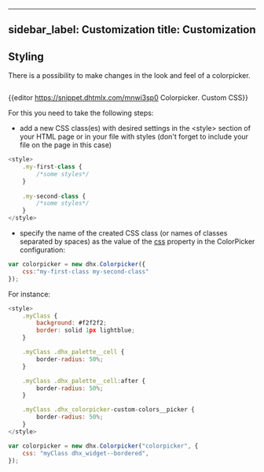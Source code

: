 
---
sidebar_label: Customization
title: Customization
---          

Styling 
-----------

There is a possibility to make changes in the look and feel of a colorpicker. 

<img style="margin: 0px 0px 0px 20px; display: block;" src="colorpicker/colorpicker_css.png" alt=""/>

{{editor    https://snippet.dhtmlx.com/mnwi3sp0	Colorpicker. Custom CSS}}

For this you need to take the following steps:

- add a new CSS class(es) with desired settings in the &lt;style&gt; section of your HTML page or in your file with styles (don't forget to include your file on the page in this case)

~~~js
<style>
	.my-first-class {
		/*some styles*/
	}
    
    .my-second-class {
		/*some styles*/
	}
</style>
~~~

- specify the name of the created CSS class (or names of classes separated by spaces) as the value of the [css](colorpicker/api/colorpicker_css_config.md) property in the ColorPicker configuration:

~~~js
var colorpicker = new dhx.Colorpicker({
    css:"my-first-class my-second-class"
});
~~~

For instance:

~~~js
<style>
	.myClass {
		background: #f2f2f2;
		border: solid 1px lightblue;
	}

	.myClass .dhx_palette__cell {
		border-radius: 50%;
	}

	.myClass .dhx_palette__cell:after {
		border-radius: 50%;
	}

	.myClass .dhx_colorpicker-custom-colors__picker {
		border-radius: 50%;
	}
</style>

var colorpicker = new dhx.Colorpicker("colorpicker", {
	css: "myClass dhx_widget--bordered",
});
~~~

